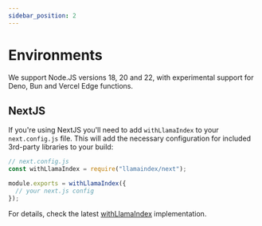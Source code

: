 ```yaml
---
sidebar_position: 2
---
```


# Environments

We support Node.JS versions 18, 20 and 22, with experimental support for Deno, Bun and Vercel Edge functions.

## NextJS

If you're using NextJS you'll need to add `withLlamaIndex` to your `next.config.js` file. This will add the necessary configuration for included 3rd-party libraries to your build:

```js
// next.config.js
const withLlamaIndex = require("llamaindex/next");

module.exports = withLlamaIndex({
  // your next.js config
});
```

For details, check the latest [withLlamaIndex](https://github.com/run-llama/LlamaIndexTS/blob/main/packages/llamaindex/src/next.ts) implementation.
